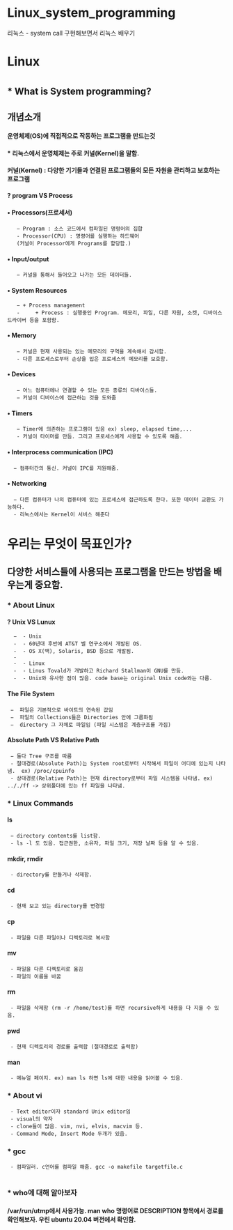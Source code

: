 # Linux_system_programming
리눅스 -  system call 구현해보면서 리눅스 배우기

# Linux

#
## * What is System programming?
   ## 개념소개
   #### 운영체제(OS)에 직접적으로 작동하는 프로그램을 만드는것
   #### * 리눅스에서 운영체제는 주로 커널(Kernel)을 말함.
   ####  커널(Kernel) : 다양한 기기들과 연결된 프로그램들의 모든 자원을 관리하고 보호하는 프로그램
   #### ? program VS Process
   #### • Processors(프로세서)
       − Program : 소스 코드에서 컴파일된 명령어의 집합
       - Processor(CPU) : 명령어를 실행하는 하드웨어
       (커널이 Processor에게 Programs를 할당함.)
   #### • Input/output
       − 커널을 통해서 들어오고 나가는 모든 데이터들.
   #### • System Resources
       − + Process management
       -     + Process : 실행중인 Program. 메모리, 파일, 다른 자원, 소켓, 디바이스 드라이버 등을 포함함.
   #### • Memory
       − 커널은 현재 사용되는 있는 메모리의 구역을 계속해서 감시함. 
       - 다른 프로세스로부터 손상을 입은 프로세스의 메모리를 보호함.
   #### • Devices
       − 어느 컴퓨터에나 연결할 수 있는 모든 종류의 디바이스들.
       − 커널이 디바이스에 접근하는 것을 도와줌
   #### • Timers
       − Timer에 의존하는 프로그램이 있음 ex) sleep, elapsed time,...
       - 커널이 타이머를 만듬. 그리고 프로세스에게 사용할 수 있도록 해줌.
   #### • Interprocess communication (IPC)
      − 컴퓨터간의 통신. 커널이 IPC를 지원해줌.
   #### •  Networking
      − 다른 컴퓨터가 나의 컴퓨터에 있는 프로세스에 접근하도록 한다. 또한 데이터 교환도 가능하다.
      - 리눅스에서는 Kernel이 서비스 해준다
      
 # 우리는 무엇이 목표인가? 
 ## 다양한 서비스들에 사용되는 프로그램을 만드는 방법을 배우는게 중요함.
   
 ### * About Linux
   #### ? Unix VS Lunux
      −  - Unix 
      -  - 60년대 후반에 AT&T 벨 연구소에서 개발된 OS. 
      -  - OS X(맥), Solaris, BSD 등으로 개발됨.
      -   
      -  - Linux
      -  - Linus Tovald가 개발하고 Richard Stallman이 GNU를 만듬.
      -  - Unix와 유사한 점이 많음. code base는 original Unix code와는 다름.
      
   #### The File System
     −  파일은 기본적으로 바이트의 연속된 값임
     −  파일의 Collections들은 Directories 안에 그룹화됨
     −  directory 그 자체로 파일임 (파일 시스템은 계층구조를 가짐)
   #### Absolute Path VS Relative Path
     − 둘다 Tree 구조를 따름  
     - 절대경로(Absolute Path)는 System root로부터 시작해서 파일이 어디에 있는지 나타냄.  ex) /proc/cpuinfo
     - 상대경로(Relative Path)는 현재 directory로부터 파일 시스템을 나타냄. ex) .././ff -> 상위폴더에 있는 ff 파일을 나타냄.
     
 ### * Linux Commands
   #### ls
     − directory contents를 list함.
     - ls -l 도 있음. 접근권한, 소유자, 파일 크기, 저장 날짜 등을 알 수 있음.
   #### mkdir, rmdir
     - directory를 만들거나 삭제함.
   #### cd
     - 현재 보고 있는 directory를 변경함
   #### cp
     - 파일을 다른 파일이나 디렉토리로 복사함
   #### mv
     - 파일을 다른 디렉토리로 옮김
     - 파일의 이름을 바꿈
   #### rm
     - 파일을 삭제함 (rm -r /home/test)를 하면 recursive하게 내용을 다 지울 수 있음.
   #### pwd
     - 현재 디렉토리의 경로를 출력함 (절대경로로 출력함)
   #### man 
     - 메뉴얼 페이지. ex) man ls 하면 ls에 대한 내용을 읽어볼 수 있음.
     
 ### * About vi
     - Text editor이자 standard Unix editor임
     - visual의 약자
     - clone들이 많음. vim, nvi, elvis, macvim 등.
     - Command Mode, Insert Mode 두개가 있음.
 ### * gcc
     - 컴파일러. c언어를 컴파일 해줌. gcc -o makefile targetfile.c
     
#
#
#
 ### * who에 대해 알아보자
   #### /var/run/utmp에서 사용가능. man who 명령어로 DESCRIPTION 항목에서 경로를 확인해보자. 우린 ubuntu 20.04 버전에서 확인함.
